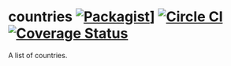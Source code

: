 # countries [![Packagist](https://img.shields.io/packagist/v/znck/countries.svg)](https://packagist.org/packages/znck/countries)] [![Circle CI](https://circleci.com/gh/znck/countries.svg?style=svg)](https://circleci.com/gh/znck/countries) [![Coverage Status](https://coveralls.io/repos/github/znck/countries/badge.svg?branch=master)](https://coveralls.io/github/znck/countries?branch=master)
A list of countries.
